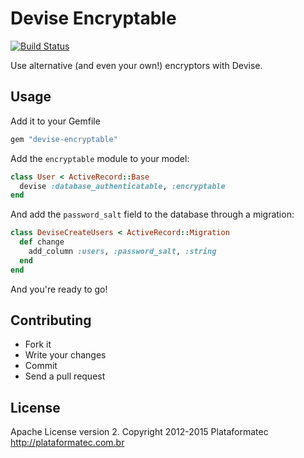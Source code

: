 # Devise Encryptable

[![Build Status](https://api.travis-ci.org/plataformatec/devise-encryptable.png)](https://travis-ci.org/plataformatec/devise-encryptable)

Use alternative (and even your own!) encryptors with Devise.

## Usage

Add it to your Gemfile

```ruby
gem "devise-encryptable"
```

Add the `encryptable` module to your model:

```ruby
class User < ActiveRecord::Base
  devise :database_authenticatable, :encryptable
end
```

And add the `password_salt` field to the database through a migration:


```ruby
class DeviseCreateUsers < ActiveRecord::Migration
  def change
    add_column :users, :password_salt, :string
  end
end
```

And you're ready to go!

## Contributing

* Fork it
* Write your changes
* Commit
* Send a pull request

## License

Apache License version 2. Copyright 2012-2015 Plataformatec http://plataformatec.com.br
